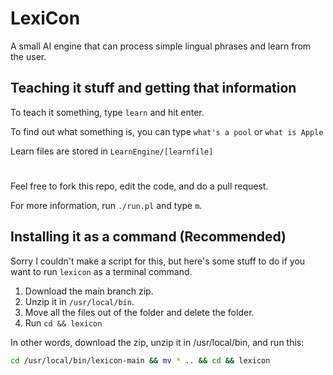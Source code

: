 # LexiCon
A small AI engine that can process simple lingual phrases and learn from the user.

## Teaching it stuff and getting that information
To teach it something, type `learn` and hit enter.

To find out what something is, you can type `what's a pool` or `what is Apple`

Learn files are stored in `LearnEngine/[learnfile]`
#
Feel free to fork this repo, edit the code, and do a pull request.

For more information, run `./run.pl` and type `m`.

## Installing it as a command (Recommended)
Sorry I couldn't make a script for this, but here's some stuff to do if you want to run `lexicon` as a terminal command.

1. Download the main branch zip.
2. Unzip it in `/usr/local/bin`.
3. Move all the files out of the folder and delete the folder.
4. Run `cd && lexicon`

In other words, download the zip, unzip it in /usr/local/bin, and run this:
```bash
cd /usr/local/bin/lexicon-main && mv * .. && cd && lexicon
```
